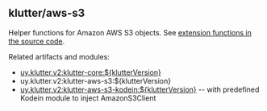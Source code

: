 ## klutter/aws-s3

Helper functions for Amazon AWS S3 objects.  See [extension functions in the source code](../aws-s3-jdk6/src/main/kotlin/uy/klutter/aws/s3/AmazonS3Client_Ext.kt).

Related artifacts and modules:

* [uy.klutter.v2:klutter-core:${klutterVersion}](../aws-core)
* uy.klutter.v2:klutter-aws-s3:${klutterVersion}
* [uy.klutter.v2:klutter-aws-s3-kodein:${klutterVersion}](../aws-s3-kodein)  -- with predefined Kodein module to inject AmazonS3Client
